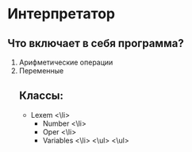 # Интерпретатор

## Что включает в себя программа?
<ol>
<li> Арифметические операции
<li> Переменные


## Классы:
<ul>
<li> Lexem <\li>
<ul>
<li> Number <\li>
<li> Oper <\li>
<li> Variables <\li>
<\ul>
<\ul>
